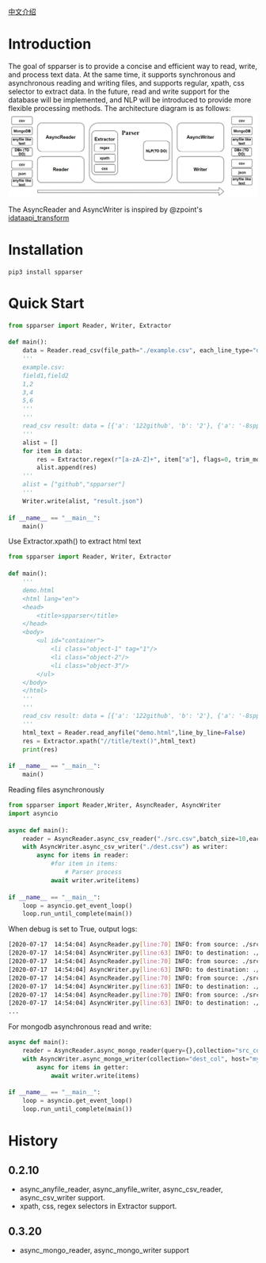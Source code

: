 [中文介绍](./README.md)
# Introduction
The goal of spparser is to provide a concise and efficient way to read, write, and process text data. At the same time, it supports synchronous and asynchronous reading and writing files, and supports regular, xpath, css selector to extract data. In the future, read and write support for the database will be implemented, and NLP will be introduced to provide more flexible processing methods. The architecture diagram is as follows:  
![jiagou](https://github.com/taojinmin/MDimages/blob/master/spparser-images/jiagou-0.3.10.jpg)
 

The AsyncReader and AsyncWriter is inspired by @zpoint's [idataapi_transform](https://github.com/zpoint/idataapi-transform)



# Installation
```shell
pip3 install spparser
```

# Quick Start

```python
from spparser import Reader, Writer, Extractor

def main():
    data = Reader.read_csv(file_path="./example.csv", each_line_type="dict", max_read_lines=10)
    '''
    example.csv:
    field1,field2
    1,2
    3,4
    5,6
    '''
    '''
    read_csv result: data = [{'a': '122github', 'b': '2'}, {'a': '-8spparser999', 'b': '4'}]
    '''
    alist = []
    for item in data:
        res = Extractor.regex(r"[a-zA-Z]+", item["a"], flags=0, trim_mode=True, return_all=False)
        alist.append(res)
    '''
    alist = ["github","spparser"]
    '''
    Writer.write(alist, "result.json")

if __name__ == "__main__":
    main()
```
  
Use Extractor.xpath() to extract html text 
```python
from spparser import Reader, Writer, Extractor

def main():
    '''
    demo.html
    <html lang="en">
    <head>
        <title>spparser</title>
    </head>
    <body>
        <ul id="container">
            <li class="object-1" tag="1"/>
            <li class="object-2"/>
            <li class="object-3"/>
        </ul>
    </body>
    </html>
    '''
    '''
    read_csv result: data = [{'a': '122github', 'b': '2'}, {'a': '-8spparser999', 'b': '4'}]
    '''
    html_text = Reader.read_anyfile("demo.html",line_by_line=False)
    res = Extractor.xpath("//title/text()",html_text)
    print(res)

if __name__ == "__main__":
    main()
```  
Reading files asynchronously

```python
from spparser import Reader,Writer, AsyncReader, AsyncWriter
import asyncio

async def main():
    reader = AsyncReader.async_csv_reader("./src.csv",batch_size=10,each_line_type="dict",max_read_lines=100, debug=True)
    with AsyncWriter.async_csv_writer("./dest.csv") as writer:
        async for items in reader:
            #for item in items:
                # Parser process
            await writer.write(items)

if __name__ == "__main__":
    loop = asyncio.get_event_loop()
    loop.run_until_complete(main())
```
When debug is set to True, output logs:

```bash
[2020-07-17  14:54:04] AsyncReader.py[line:70] INFO: from source: ./src.csv, this batch get 10 items
[2020-07-17  14:54:04] AsyncWriter.py[line:63] INFO: to destination: ./dest.csv, write 10 items.
[2020-07-17  14:54:04] AsyncReader.py[line:70] INFO: from source: ./src.csv, this batch get 10 items
[2020-07-17  14:54:04] AsyncWriter.py[line:63] INFO: to destination: ./dest.csv, write 10 items.
[2020-07-17  14:54:04] AsyncReader.py[line:70] INFO: from source: ./src.csv, this batch get 10 items
[2020-07-17  14:54:04] AsyncWriter.py[line:63] INFO: to destination: ./dest.csv, write 10 items.
[2020-07-17  14:54:04] AsyncReader.py[line:70] INFO: from source: ./src.csv, this batch get 10 items
[2020-07-17  14:54:04] AsyncWriter.py[line:63] INFO: to destination: ./dest.csv, write 10 items.
...
```
For mongodb asynchronous read and write:
```python
async def main():
    reader = AsyncReader.async_mongo_reader(query={},collection="src_col", host="my_address",port=27017, database="my_db",username="my_name", password="my_pwd", batch_size=100,max_read_lines=1000)
    with AsyncWriter.async_mongo_writer(collection="dest_col", host="my_address",port=27017, database="my_db",username="my_name", password="my_pwd") as writer:
        async for items in getter:
            await writer.write(items)

if __name__ == "__main__":
    loop = asyncio.get_event_loop()
    loop.run_until_complete(main())
```

# History
## 0.2.10
- async_anyfile_reader, async_anyfile_writer, async_csv_reader, async_csv_writer support.
- xpath, css, regex selectors in Extractor support.
## 0.3.20
- async_mongo_reader, async_mongo_writer support
